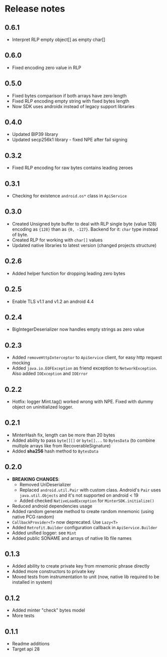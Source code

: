 # Release notes

## 0.6.1
 - Interpret RLP empty object[] as empty char[]

## 0.6.0
 - Fixed encoding zero value in RLP

## 0.5.0
 - Fixed bytes comparison if both arrays have zero length
 - Fixed RLP encoding empty string with fixed bytes length
 - Now SDK uses androidx instead of legacy support libraries

## 0.4.0
 - Updated BIP39 library
 - Updated secp256k1 library - fixed NPE after fail signing

## 0.3.2
 - Fixed RLP encoding for raw bytes contains leading zeroes

## 0.3.1
 - Checking for existence `android.os*` class in `ApiService`

## 0.3.0
 - Created Unsigned byte buffer to deal with RLP single byte (value 128) encoding as `{128}` than as `{0, -127}`. Backend for it: `char` type instead of byte.
 - Created RLP for working with `char[]` values 
 - Updated native libraries to latest version (changed projects structure)

## 0.2.6
 - Added helper function for dropping leading zero bytes

## 0.2.5
 - Enable TLS v1.1 and v1.2 an android 4.4

## 0.2.4
 - BigIntegerDeserializer now handles empty strings as zero value

## 0.2.3
 - Added `removeHttpInterceptor` to `ApiService` client, for easy http request mocking
 - Added `java.io.EOFException` as friend exception to `NetworkException`. Also added `IOException` and `IOError`

## 0.2.2
 - Hotfix: logger Mint.tag() worked wrong with NPE. Fixed with dummy object on uninitialized logger.

## 0.2.1
 - MinterHash fix, length can be more than 20 bytes
 - Added ability to pass `byte[][]` or `byte[]...` to `BytesData` (to combine multiple arrays like from RecoverableSignature)
 - Added **sha256** hash method to `BytesData`

## 0.2.0
 - **BREAKING CHANGES**:
    - Removed UriDeserializer
    - Replaced `android.util.Pair` with custom class. Android's `Pair` uses `java.util.Objects` and it's not supported on android < 19
    - Added checked `NativeLoadException` for `MinterSDK.initialize()`
 - Reduced android dependencies usage
 - Added random generate method to create random mnemonic (using native PCG random)
 - `CallbackProvider<T>` now deprecated. Use `Lazy<T>`
 - Added `Retrofit.Builder` configuration callback in `ApiService.Builder`
 - Added unified logger: see `Mint`
 - Added public SONAME and arrays of native lib file names

## 0.1.3
 - Added ability to create private key from mnemonic phrase directly
 - Added more constructors to private key
 - Moved tests from instrumentation to unit (now, native lib required to be installed in system)

## 0.1.2
 - Added minter "check" bytes model
 - More tests

## 0.1.1
 - Readme additions
 - Target api 28